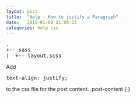 ```yaml
---
layout: post
title:  "Help - How to justify a Paragraph"
date:   2015-01-02 21:00:23
categories: help css
---
```


<pre>
.
+--_sass
|  +--_layout.scss
</pre>

Add 
<pre>text-align: justify;</pre>
to the css file for the post content.
.post-content {
    }
